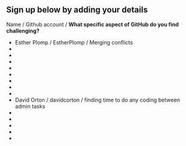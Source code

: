## Sign up below by adding your details

Name / Github account / **What specific aspect of GitHub do you find challenging?**
* Esther Plomp / EstherPlomp / Merging conflicts
* 
* 
* 
* 
* 
* 
* 
* 
* David Orton / davidcorton / finding time to do any coding between admin tasks
* 
* 
* 
* 
* 




